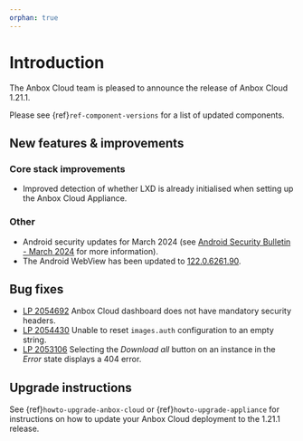 ```yaml
---
orphan: true
---
```

# Introduction

The Anbox Cloud team is pleased to announce the release of Anbox Cloud 1.21.1.

Please see {ref}`ref-component-versions` for a list of updated components.

## New features & improvements

### Core stack improvements

* Improved detection of whether LXD is already initialised when setting up the Anbox Cloud Appliance.

### Other

* Android security updates for March 2024 (see [Android Security Bulletin - March 2024](https://source.android.com/docs/security/bulletin/2024-03-01) for more information).
* The Android WebView has been updated to [122.0.6261.90](https://chromereleases.googleblog.com/2024/02/chrome-for-android-update_28.html).

## Bug fixes
* [LP 2054692](https://bugs.launchpad.net/anbox-cloud/+bug/2054692) Anbox Cloud dashboard does not have mandatory security headers.
* [LP 2054430](https://bugs.launchpad.net/anbox-cloud/+bug/2054430) Unable to reset `images.auth` configuration to an empty string.
* [LP 2053106](https://bugs.launchpad.net/anbox-cloud/+bug/2053106) Selecting the *Download all* button on an instance in the *Error* state displays a 404 error.

## Upgrade instructions

See {ref}`howto-upgrade-anbox-cloud` or {ref}`howto-upgrade-appliance` for instructions on how to update your Anbox Cloud deployment to the 1.21.1 release.
